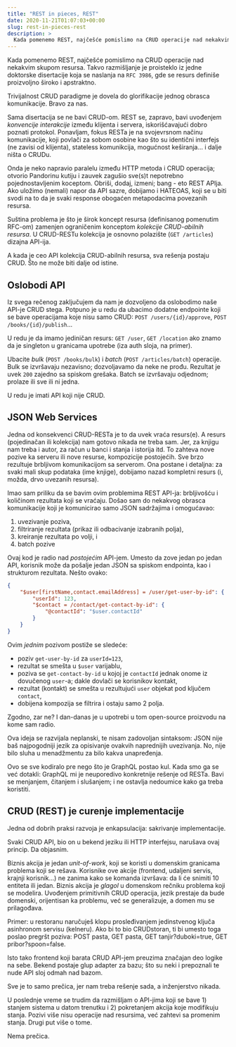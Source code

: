 ```yaml
---
title: "REST in pieces, REST"
date: 2020-11-21T01:07:03+00:00
slug: rest-in-pieces-rest
description: >
  Kada pomenemo REST, najčešće pomislimo na CRUD operacije nad nekakvim skupom resursa.
---
```


Kada pomenemo REST, najčešće pomislimo na CRUD operacije nad nekakvim skupom resursa. Takvo razmišljanje je proisteklo iz jedne doktorske disertacije koja se naslanja na `RFC 3986`, gde se resurs definiše proizvoljno široko i apstraktno.

Trivijalnost CRUD paradigme je dovela do glorifikacije jednog obrasca komunikacije. Bravo za nas.

Sama disertacija se ne bavi CRUD-om. REST se, zapravo, bavi uvođenjem _konvencije interakcije_ između klijenta i servera, iskorišćavajući dobro poznati protokol. Ponavljam, fokus RESTa je na svojevrsnom načinu komunikacije, koji povlači za sobom osobine kao što su identični interfejs (ne zavisi od klijenta), stateless komunikcija, mogućnost keširanja... i dalje ništa o CRUDu.

Onda je neko napravio paralelu između HTTP metoda i CRUD operacija; otvorio Pandorinu kutiju i zauvek zagušio sve(s)t nepotrebno pojednostavljenim koceptom. Obriši, dodaj, izmeni; bang - eto REST APIja. Ako uložimo (nemali) napor da API sazre, dobijamo i HATEOAS, koji se u biti svodi na to da je svaki response obogaćen metapodacima povezanih resursa.

Suština problema je što je širok koncept resursa (definisanog pomenutim RFC-om) zamenjen ograničenim konceptom _kolekcije CRUD-abilnih resursa_. U CRUD-RESTu kolekcija je osnovno polazište (`GET /articles`) dizajna API-ija.

A kada je ceo API kolekcija CRUD-abilnih resursa, sva rešenja postaju CRUD. Što ne može biti dalje od istine.

## Oslobodi API

Iz svega rečenog zaključujem da nam je dozvoljeno da oslobodimo naše API-je CRUD stega. Potpuno je u redu da ubacimo dodatne endpointe koji se bave operacijama koje nisu samo CRUD: `POST /users/{id}/approve`, `POST /books/{id}/publish`...

U redu je da imamo jediničan resurs: `GET /user`, `GET /location` ako znamo da je singleton u granicama upotrebe (iza auth sloja, na primer).

Ubacite _bulk_ (`POST /books/bulk`) i _batch_ (`POST /articles/batch`) operacije. Bulk se izvršavaju nezavisno; dozvoljavamo da neke ne prođu. Rezultat je uvek `200` zajedno sa spiskom grešaka. Batch se izvršavaju odjednom; prolaze ili sve ili ni jedna.

U redu je imati API koji nije CRUD.

## JSON Web Services

Jedna od konsekvenci CRUD-RESTa je to da uvek vraća resurs(e). A resurs (pojedinačan ili kolekcija) nam gotovo nikada ne treba sam. Jer, za knjigu nam treba i autor, za račun u banci i stanja i istorija itd. To zahteva nove pozive ka serveru ili nove resurse, kompozicije postojećih. Sve brzo rezultuje brbljivom komunikacijom sa serverom. Ona postane i detaljna: za svaki mali skup podataka (ime knjige), dobijamo nazad kompletni resurs (i, možda, drvo uvezanih resursa).

Imao sam priliku da se bavim ovim problemima REST API-ja: brbljivošću i količinom rezultata koji se vraćaju. Došao sam do nekakvog obrasca komunikacije koji je komunicirao samo JSON sadržajima i omogućavao:

1. uvezivanje poziva,
2. filtriranje rezultata (prikaz ili odbacivanje izabranih polja),
3. kreiranje rezultata po volji, i
4. batch pozive

Ovaj kod je radio nad _postojećim_ API-jem. Umesto da zove jedan po jedan API, korisnik može da pošalje jedan JSON sa spiskom endpointa, kao i strukturom rezultata. Nešto ovako:

```json
{
    "$user[firstName,contact.emailAddress] = /user/get-user-by-id": {
        "userId": 123,
        "$contact = /contact/get-contact-by-id": {
            "@contactId": "$user.contactId"
        }
    }
}
```
Ovim _jednim_ pozivom postiže se sledeće:

+ poziv `get-user-by-id` za `userId=123`,
+ rezultat se smešta u `$user` varijablu,
+ poziva se `get-contact-by-id` u kojoj je `contactId` jednak onome iz dovučenog `user`-a; dakle dovlači se korisnikov kontakt,
+ rezultat (kontakt) se smešta u rezultujući `user` objekat pod ključem `contact`,
+ dobijena kompozija se filtrira i ostaju samo 2 polja.

Zgodno, zar ne? I dan-danas je u upotrebi u tom open-source proizvodu na kome sam radio.

Ova ideja se razvijala neplanski, te nisam zadovoljan sintaksom: JSON nije baš najpogodniji jezik za opisivanje ovakvih naprednijih uvezivanja. No, nije bilo sluha u menadžmentu za bilo kakva unapređenja.

Ovo se sve kodiralo pre nego što je GraphQL postao kul. Kada smo ga se već dotakli: GraphQL mi je neuporedivo konkretnije rešenje od RESTa. Bavi se menjanjem, čitanjem i slušanjem; i ne ostavlja nedoumice kako ga treba koristiti.

## CRUD (REST) je curenje implementacije

Jedna od dobrih praksi razvoja je enkapsulacija: sakrivanje implementacije.

Svaki CRUD API, bio on u bekend jeziku ili HTTP interfejsu, narušava ovaj princip. Da objasnim.

Biznis akcija je jedan _unit-of-work_, koji se koristi u domenskim granicama problema koji se rešava. Korisnike ove akcije (frontend, udaljeni servis, krajnji korisnik...) ne zanima kako se komanda izvršava: da li će snimiti 10 entiteta ili jedan. Biznis akcija je _glagol_ u domenskom rečniku problema koji se modelira. Uvođenjem primitivnih CRUD operacija, jezik prestaje da bude domenski, orijentisan ka problemu, već se generalizuje, a domen mu se prilagođava.

Primer: u restoranu naručuješ klopu prosleđivanjem jedinstvenog ključa asinhronom servisu (kelneru). Ako bi to bio CRUDstoran, ti bi umesto toga poslao pregršt poziva: POST pasta, GET pasta, GET tanjir?duboki=true, GET pribor?spoon=false.

Isto tako frontend koji barata CRUD API-jem preuzima značajan deo logike na sebe. Bekend postaje glup adapter za bazu; što su neki i prepoznali te nude API sloj odmah nad bazom.

Sve je to samo prečica, jer nam treba rešenje sada, a inženjerstvo nikada.

U poslednje vreme se trudim da razmišljam o API-jima koji se bave 1) stanjem sistema u datom trenutku i 2) pokretanjem akcija koje modifikuju stanja. Pozivi više nisu operacije nad resursima, već zahtevi sa promenim stanja. Drugi put više o tome.

Nema prečica.
